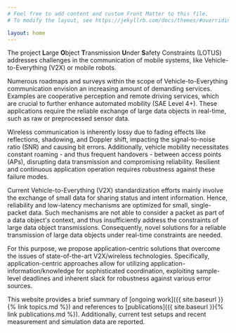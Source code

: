 ```yaml
---
# Feel free to add content and custom Front Matter to this file.
# To modify the layout, see https://jekyllrb.com/docs/themes/#overriding-theme-defaults

layout: home
---
```


The project **L**arge **O**bject **T**ransmission **U**nder **S**afety Constraints (LOTUS) addresses challenges in the communication of mobile systems, like Vehicle-to-Everything (V2X) or mobile robots.

Numerous roadmaps and surveys within the scope of Vehicle-to-Everything communication envision an increasing amount of demanding services.
Examples are cooperative perception and remote driving services, which are crucial to further enhance automated mobility (SAE Level 4+). 
These applications require the reliable exchange of large data objects in real-time, such as raw or preprocessed sensor data.

Wireless communication is inherently lossy due to fading effects like reflections, shadowing, and Doppler shift, impacting the signal-to-noise ratio (SNR) and causing bit errors. 
Additionally, vehicle mobility necessitates constant roaming - and thus frequent handovers - between access points (APs), disrupting data transmission and compromising reliability. 
Resilient and continuous application operation requires robustness against these failure modes.

Current Vehicle-to-Everything (V2X) standardization efforts mainly involve the exchange of small data for sharing status and intent information.
Hence, reliability and low-latency mechanisms are optimized for small, single-packet data. 
Such mechanisms are not able to consider a packet as part of a data object's context, and thus insufficiently address the constraints of large data object transmissions.
Consequently, novel solutions for a reliable transmission of large data objects under real-time constraints are needed.

For this purpose, we propose application-centric solutions that overcome the issues of state-of-the-art V2X/wireless technologies. 
Specifically, application-centric approaches allow for utilizing application-information/knowledge for sophisticated coordination, exploiting sample-level deadlines and inherent slack for robustness against various error sources.

This website provides a brief summary of [ongoing work]({{ site.baseurl }}{% link topics.md %}) and references to [publications]({{ site.baseurl }}{% link publications.md %}).
Additionally, current test setups and recent measurement and simulation data are reported.
